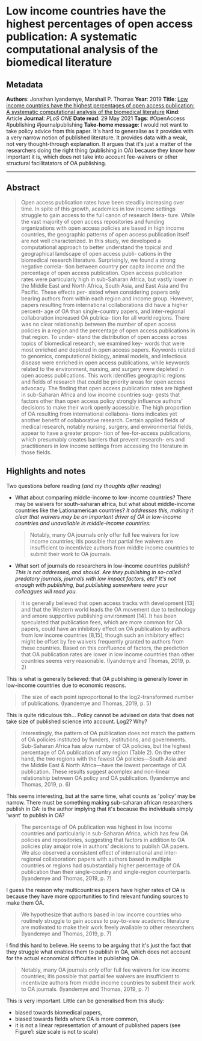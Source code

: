 # Low income countries have the highest percentages of open access publication: A systematic computational analysis of the biomedical literature

## Metadata

**Authors**: Jonathan Iyandemye, Marshall P. Thomas
**Year**:  2019
**Title**:  [Low income countries have the highest percentages of open access publication: A systematic computational analysis of the biomedical literature](zotero://open-pdf/library/items/B2282TIS)
**Kind**: Article
**Journal**: *PLoS ONE*
**Date read**: 29 May 2021
**Tags**: #OpenAccess #publishing #journalpublishing 
**Take-home message**: I would not want to take policy advice from this paper. It's hard to generalise as it provides with a very narrow notion of published literature. It provides data with a weak, not very thought-through explanation. It argues that it's just a matter of the researchers doing the right thing (publishing in OA) because they know how important it is, which does not take into account fee-waivers or other structural facilitatators of OA publishing. 

---

## Abstract

> Open access publication rates have been steadily increasing over time. In spite of this growth, academics in low income settings struggle to gain access to the full canon of research litera- ture. While the vast majority of open access repositories and funding organizations with open access policies are based in high income countries, the geographic patterns of open access publication itself are not well characterized. In this study, we developed a computational approach to better understand the topical and geographical landscape of open access publi- cations in the biomedical research literature. Surprisingly, we found a strong negative correla- tion between country per capita income and the percentage of open access publication. Open access publication rates were particularly high in sub-Saharan Africa, but vastly lower in the Middle East and North Africa, South Asia, and East Asia and the Pacific. These effects per- sisted when considering papers only bearing authors from within each region and income group. However, papers resulting from international collaborations did have a higher percent- age of OA than single-country papers, and inter-regional collaboration increased OA publica- tion for all world regions. There was no clear relationship between the number of open access policies in a region and the percentage of open access publications in that region. To under- stand the distribution of open access across topics of biomedical research, we examined key- words that were most enriched and depleted in open access papers. Keywords related to genomics, computational biology, animal models, and infectious disease were enriched in open access publications, while keywords related to the environment, nursing, and surgery were depleted in open access publications. This work identifies geographic regions and fields of research that could be priority areas for open access advocacy. The finding that open access publication rates are highest in sub-Saharan Africa and low income countries sug- gests that factors other than open access policy strongly influence authors’ decisions to make their work openly accessible. The high proportion of OA resulting from international collabora- tions indicates yet another benefit of collaborative research. Certain applied fields of medical research, notably nursing, surgery, and environmental fields, appear to have a greater propor- tion of fee-for-access publications, which presumably creates barriers that prevent research- ers and practitioners in low income settings from accessing the literature in those fields.




## Highlights and notes

Two questions before reading (*and my thoughts after reading*)
- What about comparing middle-income to low-income countries? There may be waivers for south-saharan africa, but what about middle-income countries like the Lationamerican countries? *It addresses this, making it clear that waivers may be an important driver of OA in low-income countries and unavailable in middle-income countries:*
	 > Notably, many OA journals only offer full fee waivers for low income countries; itis possible that partial fee waivers are insufficient to incentivize authors from middle income countries to submit their work to OA journals.
- What sort of journals do researchers in low-income countries publish? *This is not addressed, and should. Are they publishing in so-called predatory journals, journals with low impact factors, etc? It's not enough with publishing, but publishing somewhere were your colleagues will read you.*



> It is generally believed that open access tracks with development [13] and that the Western world leads the OA movement due to technology and amore supportive publishing environment [14]. It has been speculated that publication fees, which are more common for OA papers, could have an inhibitory effect on OA publication by authors from low income countries [8,15], though such an inhibitory effect might be offset by fee waivers frequently granted to authors from these countries. Based on this confluence of factors, the prediction that OA publication rates are lower in low income countries than other countries seems very reasonable. (Iyandemye and Thomas, 2019, p. 2) 

This is what is generally believed: that OA publishing is generally lower in low-income countries due to economic reasons.


> The size of each point isproportional to the log2-transformed number of publications. (Iyandemye and Thomas, 2019, p. 5)

This is quite ridiculous tbh... Policy cannot be advised on data that does not take size of published science into account. Log2? Why?


> Interestingly, the pattern of OA publication does not match the pattern of OA policies instituted by funders, institutions, and governments. Sub-Saharan Africa has alow number of OA policies, but the highest percentage of OA publication of any region (Table 2). On the other hand, the two regions with the fewest OA policies—South Asia and the Middle East & North Africa—have the lowest percentage of OA publication. These results suggest acomplex and non-linear relationship between OA policy and OA publication. (Iyandemye and Thomas, 2019, p. 6)

This seems interesting, but at the same time, what counts as 'policy' may be narrow. There must be something making sub-saharan african researchers publish in OA: is the author implying that it's because the individuals simply 'want' to publish in OA?


> The percentage of OA publication was highest in low income countries and particularly in sub-Saharan Africa, which has few OA policies and repositories, suggesting that factors in addition to OA policies play amajor role in authors’ decisions to publish OA papers. We also observed a consistent effect of international and inter-regional collaboration: papers with authors based in multiple countries or regions had asubstantially higher percentage of OA publication than their single-country and single-region counterparts. (Iyandemye and Thomas, 2019, p. 7)

I guess the reason why multicountries papers have higher rates of OA is because they have more opportunities to find relevant funding sources to make them OA.


> We hypothesize that authors based in low income countries who routinely struggle to gain access to pay-to-view academic literature are motivated to make their work freely available to other researchers (Iyandemye and Thomas, 2019, p. 7)

I find this hard to believe. He seems to be arguing that it's just the fact that they struggle what enables them to publish in OA, which does not account for the actual economical difficulties in publishing OA.


> Notably, many OA journals only offer full fee waivers for low income countries; itis possible that partial fee waivers are insufficient to incentivize authors from middle income countries to submit their work to OA journals. (Iyandemye and Thomas, 2019, p. 7)

This is very important. Little can be generalised from this study: 
- biased towards biomedical papers, 
- biased towards fields where OA is more common,
- it is not a linear representation of amount of published papers (see Figure1: size scale is not to scale)

